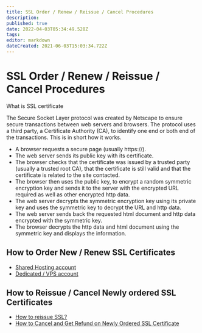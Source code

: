 ```yaml
---
title: SSL Order / Renew / Reissue / Cancel Procedures
description: 
published: true
date: 2022-04-03T05:34:49.528Z
tags: 
editor: markdown
dateCreated: 2021-06-03T15:03:34.722Z
---
```


# SSL Order / Renew / Reissue / Cancel Procedures
What is SSL certificate 

The Secure Socket Layer protocol was created by Netscape to ensure secure transactions between web servers and browsers. The protocol uses a third party, a Certificate Authority (CA), to identify one end or both end of the transactions. This is in short how it works.

- A browser requests a secure page (usually https://).
- The web server sends its public key with its certificate.
- The browser checks that the certificate was issued by a trusted party (usually a trusted root CA), that the certificate is still valid and that the certificate is related to the site contacted.
- The browser then uses the public key, to encrypt a random symmetric encryption key and sends it to the server with the encrypted URL required as well as other encrypted http data.
- The web server decrypts the symmetric encryption key using its private key and uses the symmetric key to decrypt the URL and http data.
- The web server sends back the requested html document and http data encrypted with the symmetric key.
- The browser decrypts the http data and html document using the symmetric key and displays the information.

## How to Order New / Renew SSL Certificates
- [Shared Hosting account](/TechnicalSupport/SSLCertificates/ProcedureSharedandWebHostingPlans/SSLOrderRenewReissueCancelProcedures)
- [Dedicated / VPS account](/TechnicalSupport/SSLCertificates)

## How to Reissue / Cancel Newly ordered SSL Certificates

- [How to reissue SSL?](/TechnicalSupport/SSLCertificates/reissuessl)
- [How to Cancel and Get Refund on Newly Ordered SSL Certificate](/TechnicalSupport/SSLCertificates/SSLOrderRenewReissueCancelProcedures/CancelandGetRefundNewOrder)
